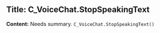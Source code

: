 ## Title: C_VoiceChat.StopSpeakingText

**Content:**
Needs summary.
`C_VoiceChat.StopSpeakingText()`